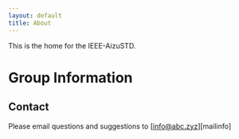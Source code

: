 ```yaml
---
layout: default
title: About
---
```


This is the home for the IEEE-AizuSTD.

# Group Information



## Contact

Please email questions and suggestions to [info@abc.zyz][mailinfo]


